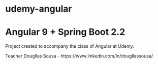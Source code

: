 # udemy-angular
# Angular 9 + Spring Boot 2.2
<p> Project created to accompany the class of Angular at Udemy. </p>
<p> Teacher Dougllas Sousa - https://www.linkedin.com/in/dougllassousa/ </p>
